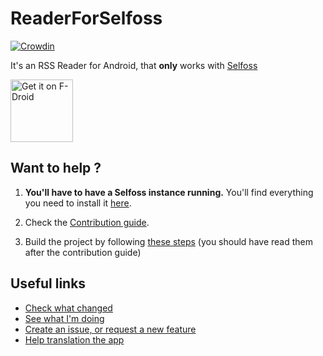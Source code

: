 # ReaderForSelfoss

[![Crowdin](https://d322cqt584bo4o.cloudfront.net/readerforselfoss/localized.svg)](https://crowdin.com/project/readerforselfoss)

It's an RSS Reader for Android, that **only** works with [Selfoss](https://selfoss.aditu.de/)

<a href="https://f-droid.org/packages/apps.amine.bou.readerforselfoss"><img src="https://f-droid.org/badge/get-it-on.png" alt="Get it on F-Droid" height="100"></a>

## Want to help ?

1. **You'll have to have a Selfoss instance running.** You'll find everything you need to install it [here](https://selfoss.aditu.de/).

2. Check the [Contribution guide](https://github.com/aminecmi/ReaderforSelfoss/blob/master/.github/CONTRIBUTING.md).

3. Build the project by following [these steps](https://github.com/aminecmi/ReaderforSelfoss/blob/master/.github/CONTRIBUTING.md#build-the-project) (you should have read them after the contribution guide)

## Useful links

- [Check what changed](https://github.com/aminecmi/ReaderforSelfoss/blob/master/CHANGELOG.md)
- [See what I'm doing](https://github.com/aminecmi/ReaderforSelfoss/projects/1)
- [Create an issue, or request a new feature](https://github.com/aminecmi/ReaderforSelfoss/issues)
- [Help translation the app](https://crowdin.com/project/readerforselfoss)
